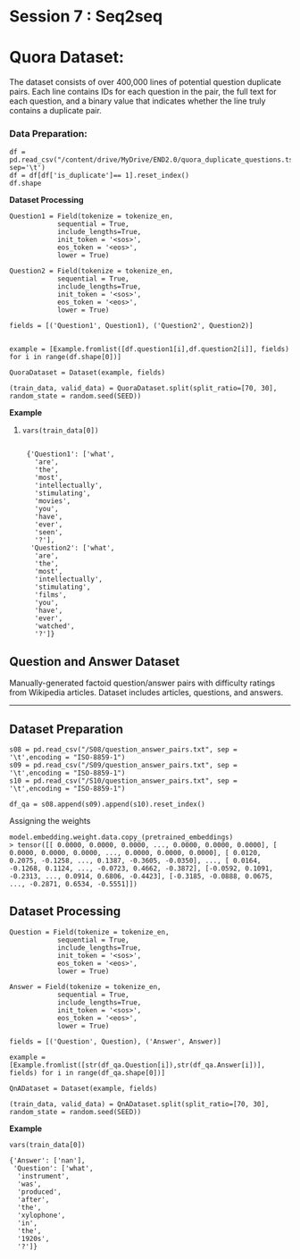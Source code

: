 # Session 7 :  Seq2seq 



# Quora Dataset: 

The dataset consists of over 400,000 lines of potential question duplicate pairs. Each line contains IDs for each question in the pair, the full text for each question, and a binary value that indicates whether the line truly contains a duplicate pair. 

### Data Preparation:




    df = pd.read_csv("/content/drive/MyDrive/END2.0/quora_duplicate_questions.tsv", sep='\t')
    df = df[df['is_duplicate']== 1].reset_index()
    df.shape
        

**Dataset Processing**

    Question1 = Field(tokenize = tokenize_en, 
                sequential = True, 
                include_lengths=True,
                init_token = '<sos>', 
                eos_token = '<eos>', 
                lower = True)
    
    Question2 = Field(tokenize = tokenize_en, 
                sequential = True, 
                include_lengths=True,
                init_token = '<sos>', 
                eos_token = '<eos>', 
                lower = True)
                
    fields = [('Question1', Question1), ('Question2', Question2)]
    
    
    example = [Example.fromlist([df.question1[i],df.question2[i]], fields) for i in range(df.shape[0])] 
    
    QuoraDataset = Dataset(example, fields)
    
    (train_data, valid_data) = QuoraDataset.split(split_ratio=[70, 30], random_state = random.seed(SEED))
**Example**

1.     vars(train_data[0])
	    		
	
		{'Question1': ['what',
		  'are',
		  'the',
		  'most',
		  'intellectually',
		  'stimulating',
		  'movies',
		  'you',
		  'have',
		  'ever',
		  'seen',
		  '?'],
		 'Question2': ['what',
		  'are',
		  'the',
		  'most',
		  'intellectually',
		  'stimulating',
		  'films',
		  'you',
		  'have',
		  'ever',
		  'watched',
		  '?']}
	

## Question and Answer Dataset

Manually-generated factoid question/answer pairs with difficulty ratings from Wikipedia articles. Dataset includes articles, questions, and answers.

----------
##  Dataset Preparation

    s08 = pd.read_csv("/S08/question_answer_pairs.txt", sep = '\t',encoding = "ISO-8859-1")
    s09 = pd.read_csv("/S09/question_answer_pairs.txt", sep = '\t',encoding = "ISO-8859-1")
    s10 = pd.read_csv("/S10/question_answer_pairs.txt", sep = '\t',encoding = "ISO-8859-1")
    
    df_qa = s08.append(s09).append(s10).reset_index()
Assigning the weights

	model.embedding.weight.data.copy_(pretrained_embeddings)
	> tensor([[ 0.0000, 0.0000, 0.0000, ..., 0.0000, 0.0000, 0.0000], [ 0.0000, 0.0000, 0.0000, ..., 0.0000, 0.0000, 0.0000], [ 0.0120, 0.2075, -0.1258, ..., 0.1387, -0.3605, -0.0350], ..., [ 0.0164, -0.1268, 0.1124, ..., -0.0723, 0.4662, -0.3872], [-0.0592, 0.1091, -0.2313, ..., 0.0914, 0.6806, -0.4423], [-0.3185, -0.0888, 0.0675, ..., -0.2871, 0.6534, -0.5551]])

## Dataset Processing
	Question = Field(tokenize = tokenize_en, 
	            sequential = True, 
	            include_lengths=True,
	            init_token = '<sos>', 
	            eos_token = '<eos>', 
	            lower = True)
	
	Answer = Field(tokenize = tokenize_en, 
	            sequential = True, 
	            include_lengths=True,
	            init_token = '<sos>', 
	            eos_token = '<eos>', 
	            lower = True)
	            
	fields = [('Question', Question), ('Answer', Answer)]
	
	example = [Example.fromlist([str(df_qa.Question[i]),str(df_qa.Answer[i])], fields) for i in range(df_qa.shape[0])] 
	
	QnADataset = Dataset(example, fields)
	
	(train_data, valid_data) = QnADataset.split(split_ratio=[70, 30], random_state = random.seed(SEED))

**Example**

    vars(train_data[0])

    {'Answer': ['nan'],
     'Question': ['what',
      'instrument',
      'was',
      'produced',
      'after',
      'the',
      'xylophone',
      'in',
      'the',
      '1920s',
      '?']}




